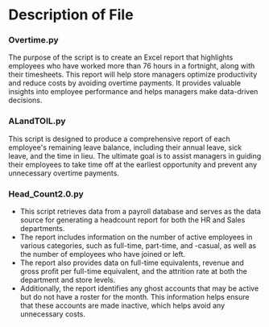# Description of File

### Overtime.py
The purpose of the script is to create an Excel report that highlights employees who have worked more than 76 hours in a fortnight, along with their timesheets. This report will help store managers optimize productivity and reduce costs by avoiding overtime payments. It provides valuable insights into employee performance and helps managers make data-driven decisions.

### ALandTOIL.py
This script is designed to produce a comprehensive report of each employee's remaining leave balance, including their annual leave, sick leave, and the time in lieu. The ultimate goal is to assist managers in guiding their employees to take time off at the earliest opportunity and prevent any unnecessary overtime payments.

### Head_Count2.0.py
- This script retrieves data from a payroll database and serves as the data source for generating a headcount report for both the HR and Sales departments. 
- The report includes information on the number of active employees in various categories, such as full-time, part-time, and -casual, as well as the number of employees who have joined or left. 
- The report also provides data on full-time equivalents, revenue and gross profit per full-time equivalent, and the attrition rate at both the department and store levels. 
- Additionally, the report identifies any ghost accounts that may be active but do not have a roster for the month. This information helps ensure that these accounts are made inactive, which helps avoid any unnecessary costs.
